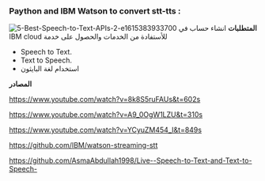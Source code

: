 ### Paython and IBM Watson to convert stt-tts :
![5-Best-Speech-to-Text-APIs-2-e1615383933700](https://user-images.githubusercontent.com/55630716/127267410-bfa4411e-7f38-4147-97a9-af4d07831880.png)
**المتطلبات**
انشاء حساب في IBM cloud للأستفادة من الخدمات والحصول على خدمة 
-  Speech to Text.
- Text to Speech.
- استخدام لغة البايثون

**المصادر**




https://www.youtube.com/watch?v=8k8S5ruFAUs&t=602s

https://www.youtube.com/watch?v=A9_0OgW1LZU&t=310s

https://www.youtube.com/watch?v=YCyuZM454_I&t=849s

https://github.com/IBM/watson-streaming-stt

https://github.com/AsmaAbdullah1998/Live--Speech-to-Text-and-Text-to-Speech-

